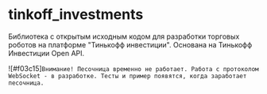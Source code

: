 # tinkoff_investments
Библиотека с открытым исходным кодом для разработки торговых роботов на платформе "Тинькофф инвестиции". Основана на Тинькофф Инвестиции Open API.

![#f03c15]`Внимание! Песочница временно не работает. Работа с протоколом WebSocket - в разработке. Тесты и пример появятся, когда заработает песочница.`
